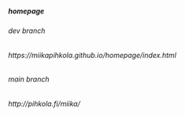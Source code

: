 <h5>homepage<h5>
<h6>dev branch<h6>
https://miikapihkola.github.io/homepage/index.html
<h6>main branch<h6>
http://pihkola.fi/miika/
